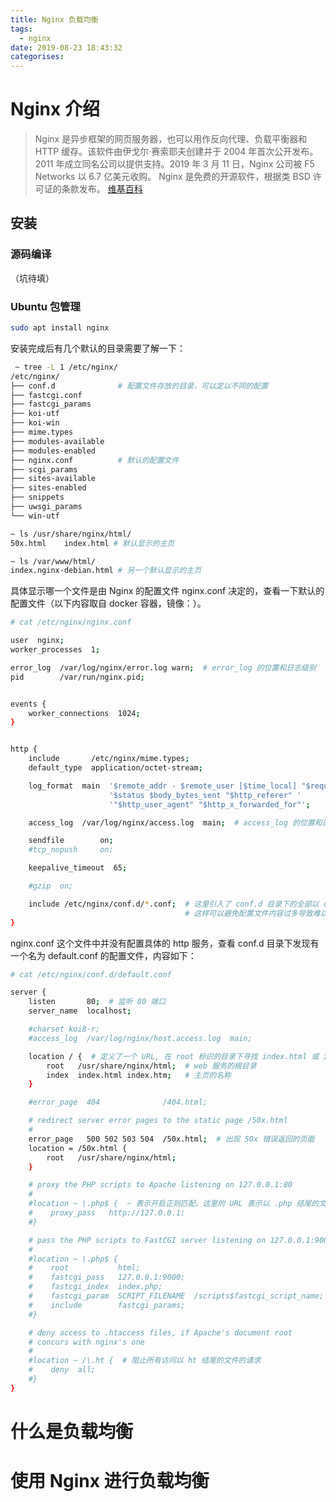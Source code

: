 ```yaml
---
title: Nginx 负载均衡
tags:
  - nginx
date: 2019-08-23 18:43:32
categorises:
---
```



# Nginx 介绍

> Nginx 是异步框架的网页服务器，也可以用作反向代理、负载平衡器和 HTTP 缓存。该软件由伊戈尔·赛索耶夫创建并于 2004 年首次公开发布。 2011 年成立同名公司以提供支持。2019 年 3 月 11 日，Nginx 公司被 F5 Networks 以 6.7 亿美元收购。 Nginx 是免费的开源软件，根据类 BSD 许可证的条款发布。 [维基百科](https://zh.wikipedia.org/zh-cn/Nginx)

## 安装

### 源码编译

（坑待填）

### Ubuntu 包管理

```sh
sudo apt install nginx
```

安装完成后有几个默认的目录需要了解一下：

```sh
 ~ tree -L 1 /etc/nginx/
/etc/nginx/
├── conf.d              # 配置文件存放的目录，可以定以不同的配置
├── fastcgi.conf
├── fastcgi_params
├── koi-utf
├── koi-win
├── mime.types
├── modules-available
├── modules-enabled
├── nginx.conf          # 默认的配置文件
├── scgi_params
├── sites-available
├── sites-enabled
├── snippets
├── uwsgi_params
└── win-utf

~ ls /usr/share/nginx/html/
50x.html    index.html # 默认显示的主页

~ ls /var/www/html/
index.nginx-debian.html # 另一个默认显示的主页
```

具体显示哪一个文件是由 Nginx 的配置文件 nginx.conf 决定的，查看一下默认的配置文件（以下内容取自 docker 容器，镜像：）。

```sh
# cat /etc/nginx/nginx.conf

user  nginx;
worker_processes  1;

error_log  /var/log/nginx/error.log warn;  # error_log 的位置和日志级别
pid        /var/run/nginx.pid;


events {
    worker_connections  1024;
}


http {
    include       /etc/nginx/mime.types;
    default_type  application/octet-stream;

    log_format  main  '$remote_addr - $remote_user [$time_local] "$request" '
                      '$status $body_bytes_sent "$http_referer" '
                      '"$http_user_agent" "$http_x_forwarded_for"';

    access_log  /var/log/nginx/access.log  main;  # access_log 的位置和日志格式（上面 main 定义的）

    sendfile        on;
    #tcp_nopush     on;

    keepalive_timeout  65;

    #gzip  on;

    include /etc/nginx/conf.d/*.conf;  # 这里引入了 conf.d 目录下的全部以 conf 结尾的配置文件，可以给不同的功能写不同的配置文件，
                                       # 这样可以避免配置文件内容过多导致难以维护的问题。
}
```

nginx.conf 这个文件中并没有配置具体的 http 服务，查看 conf.d 目录下发现有一个名为 default.conf 的配置文件，内容如下：

```sh
# cat /etc/nginx/conf.d/default.conf

server {
    listen       80;  # 监听 80 端口
    server_name  localhost;

    #charset koi8-r;
    #access_log  /var/log/nginx/host.access.log  main;

    location / {  # 定义了一个 URL, 在 root 标识的目录下寻找 index.html 或 index.htm 作为主页
        root   /usr/share/nginx/html;  # web 服务的根目录
        index  index.html index.htm;   # 主页的名称
    }

    #error_page  404              /404.html;

    # redirect server error pages to the static page /50x.html
    #
    error_page   500 502 503 504  /50x.html;  # 出现 50x 错误返回的页面
    location = /50x.html {
        root   /usr/share/nginx/html;
    }

    # proxy the PHP scripts to Apache listening on 127.0.0.1:80
    #
    #location ~ \.php$ {  ~ 表示开启正则匹配，这里的 URL 表示以 .php 结尾的文件
    #    proxy_pass   http://127.0.0.1;
    #}

    # pass the PHP scripts to FastCGI server listening on 127.0.0.1:9000
    #
    #location ~ \.php$ {
    #    root           html;
    #    fastcgi_pass   127.0.0.1:9000;
    #    fastcgi_index  index.php;
    #    fastcgi_param  SCRIPT_FILENAME  /scripts$fastcgi_script_name;
    #    include        fastcgi_params;
    #}

    # deny access to .htaccess files, if Apache's document root
    # concurs with nginx's one
    #
    #location ~ /\.ht {  # 阻止所有访问以 ht 结尾的文件的请求
    #    deny  all;
    #}
}

```

# 什么是负载均衡

# 使用 Nginx 进行负载均衡
